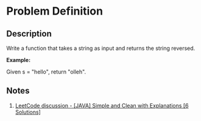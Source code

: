 # Problem Definition

## Description

Write a function that takes a string as input and returns the string reversed.

**Example:**

Given s = "hello", return "olleh".

## Notes

1. [LeetCode discussion - [JAVA] Simple and Clean with Explanations [6 Solutions]](https://leetcode.com/explore/interview/card/top-interview-questions-easy/127/strings/879/discuss/80937/JAVA-Simple-and-Clean-with-Explanations-6-Solutions)